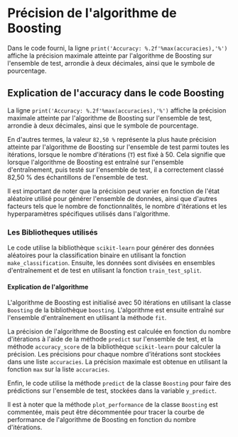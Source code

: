 # Précision de l'algorithme de Boosting

Dans le code fourni, la ligne `print('Accuracy: %.2f'%max(accuracies),'%')` affiche la précision maximale atteinte par l'algorithme de Boosting sur l'ensemble de test, arrondie à deux décimales, ainsi que le symbole de pourcentage.


## Explication de l'accuracy dans le code Boosting

La ligne `print('Accuracy: %.2f'%max(accuracies),'%')` affiche la précision maximale atteinte par l'algorithme de Boosting sur l'ensemble de test, arrondie à deux décimales, ainsi que le symbole de pourcentage.

En d'autres termes, la valeur `82,50 %` représente la plus haute précision atteinte par l'algorithme de Boosting sur l'ensemble de test parmi toutes les itérations, lorsque le nombre d'itérations (`T`) est fixé à 50. Cela signifie que lorsque l'algorithme de Boosting est entraîné sur l'ensemble d'entraînement, puis testé sur l'ensemble de test, il a correctement classé 82,50 % des échantillons de l'ensemble de test.

Il est important de noter que la précision peut varier en fonction de l'état aléatoire utilisé pour générer l'ensemble de données, ainsi que d'autres facteurs tels que le nombre de fonctionnalités, le nombre d'itérations et les hyperparamètres spécifiques utilisés dans l'algorithme.

### Les Bibliotheques utilisés

Le code utilise la bibliothèque `scikit-learn` pour générer des données aléatoires pour la classification binaire en utilisant la fonction `make_classification`. Ensuite, les données sont divisées en ensembles d'entraînement et de test en utilisant la fonction `train_test_split`.

#### Explication de l'algorithme

L'algorithme de Boosting est initialisé avec 50 itérations en utilisant la classe `Boosting` de la bibliothèque `boosting`. L'algorithme est ensuite entraîné sur l'ensemble d'entraînement en utilisant la méthode `fit`.

La précision de l'algorithme de Boosting est calculée en fonction du nombre d'itérations à l'aide de la méthode `predict` sur l'ensemble de test, et la méthode `accuracy_score` de la bibliothèque `scikit-learn` pour calculer la précision. Les précisions pour chaque nombre d'itérations sont stockées dans une liste `accuracies`. La précision maximale est obtenue en utilisant la fonction `max` sur la liste `accuracies`.

Enfin, le code utilise la méthode `predict` de la classe `Boosting` pour faire des prédictions sur l'ensemble de test, stockées dans la variable `y_predict`.

Il est à noter que la méthode `plot_performance` de la classe `Boosting` est commentée, mais peut être décommentée pour tracer la courbe de performance de l'algorithme de Boosting en fonction du nombre d'itérations.

